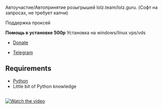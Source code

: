 Автоучастие/Автопринятие розыгрышей lolz.team/lolz.guru. (Софт на запросах, не требует капчи)

Поддержка проксей

**Помощь в установке 500р**
Установка на windows/linux vps/vds
- [Donate](https://qiwi.com/n/WASLOST)

- [Telegram](https://t.me/waslost)

## Requirements
- [Python](https://www.python.org/downloads/)
- Little bit of Python knowledge

## 
[![Watch the video](https://s7.gifyu.com/images/ezgif-7-61455e297381.gif)](https://www.youtube.com/watch?v=Eo6x3dLa7Pw)

